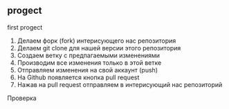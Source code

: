 ## progect 

first progect
1. Делаем форк (fork) интерисующего нас репозитория
2. Делаем git clone для нашей версии этого репозитория
3. Создаем ветку с предпагаемыми изменениями
4. Производим все изменения только в этой ветке
5. Отправляем изменения на свой аккаунт (push)
6. На Github появляется кнопка pull request
7. Нажав на pull request отправляем в интерисующий нас репозиторий

Проверка
